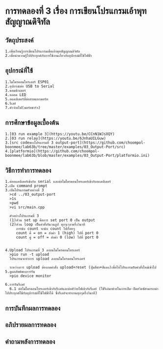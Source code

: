 # การทดลองที่ 3 เรื่อง การเขียนโปรแกรมเอ้าพุทสัญญาณดิจิทัล
## วัตถุประสงค์
    1.เพื่อเรียนรู้การเขียนโปรแกรมเพื่อเอ้าพุทสัญญาณดิจิทัล
    2.เพื่อนำความรู้ไปประยุกต์กับการใช้งานเกี่ยวกับอุปกรณ์ที่ใช้ไฟฟ้า
## อุปกรณ์ที่ใช้
    1.ไมโครคอนโทรเลอร์ ESP01
    2.อุปกรณ์ต่อ USB to Serial
    3.คอมพิวเตอร์
    4.หลอด LED
    5.อแดปเตอร์ที่ต่อสายแยกพอร์ท
    6.รีเลย์
    7.ตัวจ่ายไฟ(พอร์ทชาร์จ)
## การศึกษาข้อมูลเบื้องต้น
    1.[03 run example 3](https://youtu.be/CCnN1WJsXQY)
    2.[03 run relay](https://youtu.be/6JnhaUILGuw)
    3.[src codeของโปรแกรมที่ 3 output-port](https://github.com/choompol-boonmee/lab63b/tree/master/examples/03_Output-Port/src)
    4.[platformio](https://github.com/choompol-boonmee/lab63b/blob/master/examples/03_Output-Port/platformio.ini)
## วิธีการทำการทดลอง
    1.ต่ออแดปเตอร์เข้ากับ serial และต่อไมโครคอนโทรเลอร์เข้ากับอเเดปเตอร์
    2.เปิด command prompt
    3.เปิดโปรแกรมตัวอย่างที่ 3
      >cd ../03_output-port
      >1s
      >pwd
      >vi src/main.cpp

      ตัวอย่างโปรแกรมที่ 3 
      (1)ส่วน set up คือการ set port 0 เป็น output
      (2)ส่วน loop เป็นคำสั่งรันวนลูป ทุกๆเวลาครึ่งวินาที 
         การนับ count จะนับ count ไปเรื่อยๆ
         count คี่ = on = ส่งค่า 1 (high) ไปที่ port 0
         count คู่ = off = ส่งค่า 0 (low) ไปที่ port 0
      
  
    4.Upload โปรแกรมที่ 3 ลงบนไมโครคอนโทรเลอร์
      >pio run -t upload
      โปรแกรมจะทำการ upload ลงบนไมโครคอนโทรเลอร์ 
      
      ระหว่างการ upload ต้องกดคำสั่ง upload+reset (ปุ่มสีดำ+สีแดง)เพื่อให้โปรแกรมรับคำสั่งใหม่เข้าไป
    5.ดูผลลัพธ์ของการรัน
      >pio device monitor
      
    6.การรันรีเลย์
      6.1 ต่อไมโครคอนโทรเลอร์เข้ากับรีเลย์และต่อตัว่ายไฟเข้ากับรีเลย์ (ใช้รีเล์มาช่วยในการเปิด-ปิดสวิตซ์สามารถนำไปประยุกต์ใช้กับอุปกรณ์ที่ใช้ไฟฟ้าได้ ซึ่งรีเลย์จะทำงานทุกๆครึ่งวินาที)
       
## การบันทึกผลการทดลอง
## อภิปรายผลการทดลอง
## คำถามหลังการทดลอง

